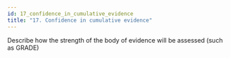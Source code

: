 ```yaml
---
id: 17_confidence_in_cumulative_evidence
title: "17. Confidence in cumulative evidence"
---
```

Describe how the strength of the body of evidence will be assessed (such as GRADE)